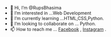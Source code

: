 - 👋 Hi, I’m @RupsBhasima
- 👀 I’m interested in ...Web Development
- 🌱 I’m currently learning ...HTML,CSS,Python.
- 💞️ I’m looking to collaborate on ... Python.
- 📫 How to reach me ... [Facebook](https://www.facebook.com/profile.php?id=100004093360020) , [Instagram](https://www.instagram.com/rupesh_bhasima/?fbclid=IwAR26qkuh87CyUiJ2WKCGhCXBUmHg3J2rW_Ot0y92WswQE4t4I5I28uQA0sQ) .

<!---
RupsBhasima/RupsBhasima is a ✨ special ✨ repository because its `README.md` (this file) appears on your GitHub profile.
You can click the Preview link to take a look at your changes.
--->
